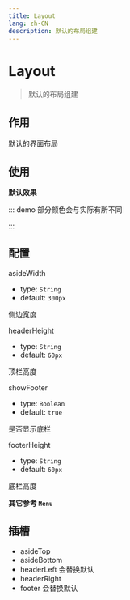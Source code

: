 ```yaml
---
title: Layout
lang: zh-CN
description: 默认的布局组建
---
```


# Layout

> 默认的布局组建

## 作用

默认的界面布局

## 使用

**默认效果**

::: demo 部分颜色会与实际有所不同
<template>
  <pro-layout :routers="routers" />
</template>

<script>
export default {
  data() {
    return {
      routers: [
        { path: '/login', hidden: true },
        { path: '/404', hidden: true },
        {
          path: '/',
          redirect: '/index',
          meta: { title: '首页', icon: 'el-icon-s-home' },
          children: [{
            path: 'index'
          }]
        },
        {
          path: '/setting',
          redirect: '/setting/index',
          meta: { title: '设置', icon: 'el-icon-setting' },
          children: [
             {
              path: '/setting/index',
              meta: { title: '个人资料', icon: 'el-icon-user' }
            },
            {
              path: '/setting/password',
              meta: { title: '修改密码' }
            }
          ]
        }
      ]
    }
  }
}
</script>
:::

## 配置

asideWidth
- type: `String`
- default: `300px`

侧边宽度

headerHeight
- type: `String`
- default: `60px`

顶栏高度

showFooter
- type: `Boolean`
- default: `true`

是否显示底栏

footerHeight
- type: `String`
- default: `60px`

底栏高度

**其它参考 `Menu`**

## 插槽

- asideTop
- asideBottom
- headerLeft 会替换默认
- headerRight
- footer 会替换默认
